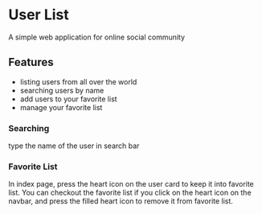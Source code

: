 # User List
A simple web application for online social community

## Features
- listing users from all over the world
- searching users by name
- add users to your favorite list
- manage your favorite list

### Searching
type the name of the user in search bar
### Favorite List
In index page, press the heart icon on the user card to keep it into favorite list.
You can checkout the favorite list if you click on the heart icon on the navbar, and
press the filled heart icon to remove it from favorite list.